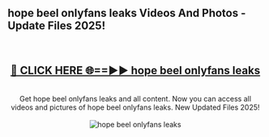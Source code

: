 <h2>hope beel onlyfans leaks Videos And Photos - Update Files 2025!</h2>
<br>
<div align="center">
<h2><a href="https://top-ai-tools.click/QrbHav" rel="nofollow">🔴 CLICK HERE 🌐==►► hope beel onlyfans leaks</a></h2>
<br>
Get hope beel onlyfans leaks and all content. Now you can access all videos and pictures of hope beel onlyfans leaks. New Updated Files 2025!
<br>
<br>
<a href="https://top-ai-tools.click/QrbHav" rel="nofollow" data-target="animated-image.originalLink"><img src="https://i.ibb.co.com/WyWwxjT/player-gif2.gif" alt="hope beel onlyfans leaks" style="max-width: 100%; display: inline-block;" data-target="animated-image.originalImage"></a>
</div>
<br>